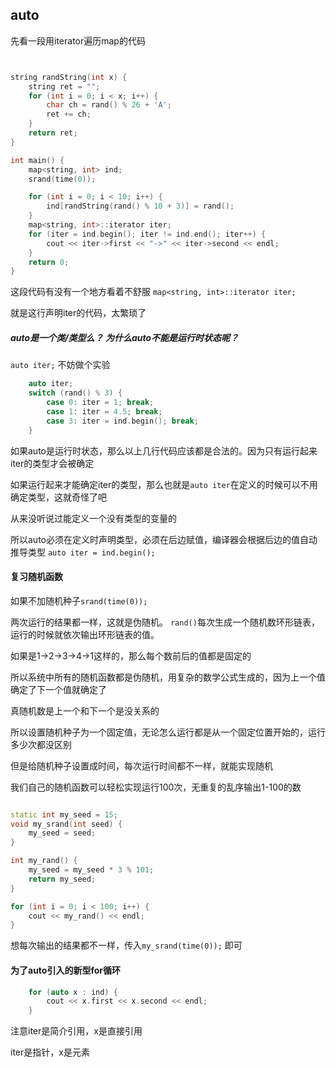 
## auto

先看一段用iterator遍历map的代码
```c++


string randString(int x) {
    string ret = "";
    for (int i = 0; i < x; i++) {
        char ch = rand() % 26 + 'A';
        ret += ch;
    }
    return ret;
}

int main() {
    map<string, int> ind;
    srand(time(0));

    for (int i = 0; i < 10; i++) {
        ind[randString(rand() % 10 + 3)] = rand();
    }
    map<string, int>::iterator iter;
    for (iter = ind.begin(); iter != ind.end(); iter++) {
        cout << iter->first << "->" << iter->second << endl;
    }
    return 0;
}

```

这段代码有没有一个地方看着不舒服
`map<string, int>::iterator iter;`


就是这行声明iter的代码，太繁琐了

##### auto是一个类/类型么？ 为什么auto不能是运行时状态呢？

`auto iter;`
不妨做个实验

```c++
    auto iter;
    switch (rand() % 3) {
        case 0: iter = 1; break;
        case 1: iter = 4.5; break;
        case 3: iter = ind.begin(); break;
    }
```

如果auto是运行时状态，那么以上几行代码应该都是合法的。因为只有运行起来iter的类型才会被确定

如果运行起来才能确定iter的类型，那么也就是`auto iter`在定义的时候可以不用确定类型，这就奇怪了吧

从来没听说过能定义一个没有类型的变量的

所以auto必须在定义时声明类型，必须在后边赋值，编译器会根据后边的值自动推导类型
`auto iter = ind.begin();`

#### 复习随机函数


如果不加随机种子`srand(time(0));`

两次运行的结果都一样，这就是伪随机。
`rand()`每次生成一个随机数环形链表，运行的时候就依次输出环形链表的值。

如果是1->2->3->4->1这样的，那么每个数前后的值都是固定的


所以系统中所有的随机函数都是伪随机，用复杂的数学公式生成的，因为上一个值确定了下一个值就确定了

真随机数是上一个和下一个是没关系的

所以设置随机种子为一个固定值，无论怎么运行都是从一个固定位置开始的，运行多少次都没区别


但是给随机种子设置成时间，每次运行时间都不一样，就能实现随机

我们自己的随机函数可以轻松实现运行100次，无重复的乱序输出1-100的数

```c++

static int my_seed = 15;
void my_srand(int seed) {
    my_seed = seed;
}

int my_rand() {
    my_seed = my_seed * 3 % 101;
    return my_seed;
}

for (int i = 0; i < 100; i++) {
    cout << my_rand() << endl;
}
```

想每次输出的结果都不一样，传入`my_srand(time(0));`
即可

#### 为了auto引入的新型for循环

```c++
    for (auto x : ind) {
        cout << x.first << x.second << endl;
    }
```

注意iter是简介引用，x是直接引用

iter是指针，x是元素






